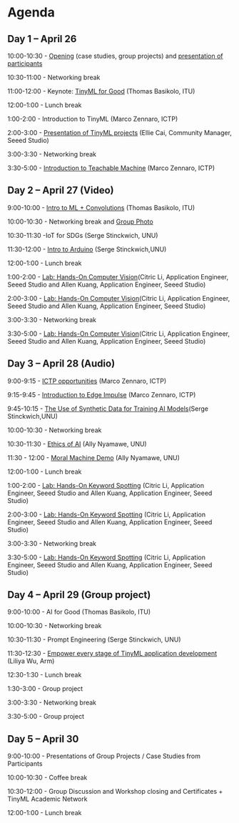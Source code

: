 #  Agenda

## **Day 1 – April 26**

10:00-10:30 - [Opening](https://github.com/marcozennaro/ICTP-UNU-TinyML/blob/main/Syllabus.pdf) (case studies, group projects) and [presentation of participants](https://padlet.com/marcozennaro/ictp-unu-workshop-on-tinyml-for-sustainable-development-7n4fxbg8eu6xsg5g) 

10:30-11:00 - Networking break

11:00-12:00 - Keynote: [TinyML for Good](https://github.com/marcozennaro/ICTP-UNU-TinyML/blob/main/tinyML%20for_Good_2024_UNU-ICTP-tinyML-workshop_Macau_Thomas.pdf) (Thomas Basikolo, ITU) 

12:00-1:00 - Lunch break

1:00-2:00 - Introduction to TinyML (Marco Zennaro, ICTP)

2:00-3:00 - [Presentation of TinyML projects](https://github.com/marcozennaro/ICTP-UNU-TinyML/blob/main/Ellie%20Cai_Seeed%20TinyML%20for%20SDGs_20240417.pdf) (Ellie Cai, Community Manager, Seeed Studio)

3:00-3:30 - Networking break

3:30-5:00  - [Introduction to Teachable Machine](https://github.com/marcozennaro/ICTP-UNU-TinyML/blob/main/Teachable_Machine.pdf) (Marco Zennaro, ICTP)

## Day 2 – April 27 (Video)

9:00-10:00 - [Intro to ML + Convolutions](https://github.com/marcozennaro/ICTP-UNU-TinyML/blob/main/Intro%20to%20ML%20and%20Computer%20Vision_tinyML%20Workshop_v3.pdf) (Thomas Basikolo, ITU)

10:00-10:30 - Networking break and [Group Photo](https://photos.app.goo.gl/CJ2ZxtKMmJMA41d16)

10:30-11:30 -IoT for SDGs (Serge Stinckwich, UNU) 

11:30-12:00 - [Intro to Arduino](https://github.com/marcozennaro/ICTP-UNU-TinyML/blob/main/1-Arduino-Tutorial.pdf) (Serge Stinckwich,UNU)

12:00-1:00 - Lunch break

1:00-2:00 - [Lab: Hands-On Computer Vision](https://github.com/marcozennaro/ICTP-UNU-TinyML/blob/main/Hands-on%20Computer%20Vision.pdf)(Citric Li, Application Engineer, Seeed Studio and Allen Kuang, Application Engineer, Seeed Studio)

2:00-3:00 - [Lab: Hands-On Computer Vision](https://github.com/marcozennaro/ICTP-UNU-TinyML/blob/main/Hands-on%20Computer%20Vision.pdf)(Citric Li, Application Engineer, Seeed Studio and Allen Kuang, Application Engineer, Seeed Studio)

3:00-3:30 - Networking break

3:30-5:00 - [Lab: Hands-On Computer Vision](https://github.com/marcozennaro/ICTP-UNU-TinyML/blob/main/Hands-on%20Computer%20Vision.pdf)(Citric Li, Application Engineer, Seeed Studio and Allen Kuang, Application Engineer, Seeed Studio)

## Day 3 – April 28 (Audio)

9:00-9:15 - [ICTP opportunities](https://github.com/marcozennaro/ICTP-UNU-TinyML/blob/main/ICTP_2024.pdf) (Marco Zennaro, ICTP)

9:15-9:45 - [Introduction to Edge Impulse](https://github.com/marcozennaro/ICTP-UNU-TinyML/blob/main/Intro_Edge_Impulse.pdf) (Marco Zennaro, ICTP)

9:45-10:15 - [The Use of Synthetic Data for Training AI Models](https://github.com/marcozennaro/ICTP-UNU-TinyML/blob/main/Synthetic-data.pdf)(Serge Stinckwich,UNU)

10:00-10:30 - Networking break

10:30-11:30 - [Ethics of AI](https://github.com/marcozennaro/ICTP-UNU-TinyML/blob/main/Ethics-Ally.pdf) (Ally Nyamawe, UNU)

11:30 - 12:00 - [Moral Machine Demo](https://www.moralmachine.net/) (Ally Nyamawe, UNU)

12:00-1:00 - Lunch break

1:00-2:00 - [Lab: Hands-On Keyword Spotting](https://github.com/marcozennaro/ICTP-UNU-TinyML/blob/main/Hands-on%20KWS.pdf) (Citric Li, Application Engineer, Seeed Studio and Allen Kuang, Application Engineer, Seeed Studio)

2:00-3:00 - [Lab: Hands-On Keyword Spotting](https://github.com/marcozennaro/ICTP-UNU-TinyML/blob/main/Hands-on%20KWS.pdf)  (Citric Li, Application Engineer, Seeed Studio and Allen Kuang, Application Engineer, Seeed Studio)

3:00-3:30 - Networking break

3:30-5:00 - [Lab: Hands-On Keyword Spotting](https://github.com/marcozennaro/ICTP-UNU-TinyML/blob/main/Hands-on%20KWS.pdf)  (Citric Li, Application Engineer, Seeed Studio and Allen Kuang, Application Engineer, Seeed Studio)

## Day 4 – April 29 (Group project)

9:00-10:00 -  AI for Good (Thomas Basikolo, ITU)

10:00-10:30 - Networking break

10:30-11:30 - Prompt Engineering (Serge Stinckwich, UNU) 

11:30-12:30 - [Empower every stage of TinyML application development](https://github.com/marcozennaro/ICTP-UNU-TinyML/blob/main/Empower%20every%20stage%20of%20TinyML%20application%20development.pdf) (Liliya Wu, Arm)

12:30-1:30 - Lunch break

1:30-3:00 - Group project

3:00-3:30 - Networking break

3:30-5:00 - Group project

## Day 5 – April 30

9:00-10:00 - Presentations of Group Projects / Case Studies from Participants

10:00-10:30 - Coffee break

10:30-12:00 - Group Discussion and Workshop closing and Certificates + TinyML Academic Network

12:00-1:00 - Lunch break
